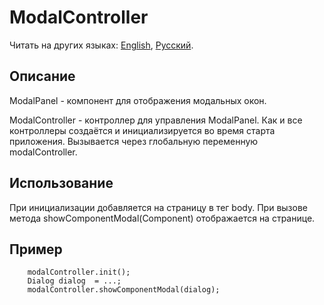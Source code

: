 # ModalController

Читать на других языках: [English](README.md), [Русский](README.ru.md).

## Описание

ModalPanel - компонент для отображения модальных окон.

ModalController - контроллер для управления ModalPanel. Как и все контроллеры создаётся и инициализируется во время
старта приложения. Вызывается через глобальную переменную modalController.

## Использование

При инициализации добавляется на страницу в тег body. При вызове метода showComponentModal(Component) отображается на
странице.

## Пример

```   
    modalController.init();
    Dialog dialog  = ...;
    modalController.showComponentModal(dialog);
```

